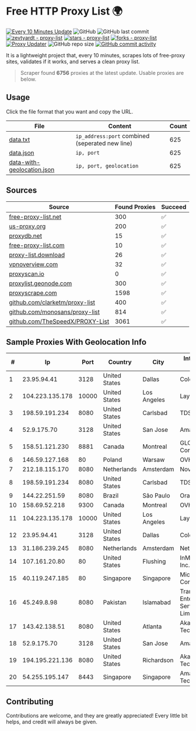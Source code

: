 
# Free HTTP Proxy List 🌍

[![Every 10 Minutes Update](https://github.com/mertguvencli/http-proxy-list/actions/workflows/main.yml/badge.svg?branch=main)](https://github.com/mertguvencli/http-proxy-list/actions/workflows/main.yml)
![GitHub](https://img.shields.io/github/license/mertguvencli/http-proxy-list)
![GitHub last commit](https://img.shields.io/github/last-commit/mertguvencli/http-proxy-list)
[![zevtyardt - proxy-list](https://img.shields.io/static/v1?label=zevtyardt&message=proxy-list&color=blue&logo=github)](https://github.com/zevtyardt/proxy-list "Go to GitHub repo")
[![stars - proxy-list](https://img.shields.io/github/stars/zevtyardt/proxy-list?style=social)](https://github.com/zevtyardt/proxy-list)
[![forks - proxy-list](https://img.shields.io/github/forks/zevtyardt/proxy-list?style=social)](https://github.com/zevtyardt/proxy-list)
[![Proxy Updater](https://github.com/zevtyardt/proxy-list/workflows/Proxy%20Updater/badge.svg)](https://github.com/zevtyardt/proxy-list/actions?query=workflow:"Proxy+Updater")
![GitHub repo size](https://img.shields.io/github/repo-size/zevtyardt/proxy-list)
[![GitHub commit activity](https://img.shields.io/github/commit-activity/m/zevtyardt/proxy-list?logo=commits)](https://github.com/zevtyardt/proxy-list/commits/main)

It is a lightweight project that, every 10 minutes, scrapes lots of free-proxy sites, validates if it works, and serves a clean proxy list.

> Scraper found **6756** proxies at the latest update. Usable proxies are below.

## Usage

Click the file format that you want and copy the URL.

|File|Content|Count|
|----|-------|-----|
|[data.txt](https://raw.githubusercontent.com/mertguvencli/http-proxy-list/main/proxy-list/data.txt)|`ip_address:port` combined (seperated new line)|625|
|[data.json](https://raw.githubusercontent.com/mertguvencli/http-proxy-list/main/proxy-list/data.json)|`ip, port`|625|
|[data-with-geolocation.json](https://raw.githubusercontent.com/mertguvencli/http-proxy-list/main/proxy-list/data-with-geolocation.json)|`ip, port, geolocation`|625|

## Sources

|Source|Found Proxies|Succeed|
|------|-------------|-------|
|[free-proxy-list.net](https://free-proxy-list.net)|300|✅|
|[us-proxy.org](https://www.us-proxy.org)|200|✅|
|[proxydb.net](http://proxydb.net)|15|✅|
|[free-proxy-list.com](https://free-proxy-list.com/?page=&port=&type%5B%5D=http&type%5B%5D=https&up_time=0&search=Search)|10|✅|
|[proxy-list.download](https://www.proxy-list.download/HTTP)|26|✅|
|[vpnoverview.com](https://vpnoverview.com/privacy/anonymous-browsing/free-proxy-servers)|32|✅|
|[proxyscan.io](https://www.proxyscan.io)|0|✅|
|[proxylist.geonode.com](https://proxylist.geonode.com/api/proxy-list?limit=300&page=1&sort_by=lastChecked&sort_type=desc&protocols=http,https)|300|✅|
|[proxyscrape.com](https://api.proxyscrape.com/v2/?request=displayproxies&protocol=http&timeout=10000&country=all&ssl=all&anonymity=all)|1598|✅|
|[github.com/clarketm/proxy-list](https://raw.githubusercontent.com/clarketm/proxy-list/master/proxy-list-raw.txt)|400|✅|
|[github.com/monosans/proxy-list](https://raw.githubusercontent.com/monosans/proxy-list/main/proxies/http.txt)|814|✅|
|[github.com/TheSpeedX/PROXY-List](https://raw.githubusercontent.com/TheSpeedX/PROXY-List/master/http.txt)|3061|✅|


## Sample Proxies With Geolocation Info

|#|Ip|Port|Country|City|Internet Service Provider|
|-|--|----|-------|----|-------------------------|
|1|23.95.94.41|3128|United States|Dallas|ColoCrossing|
|2|104.223.135.178|10000|United States|Los Angeles|LayerHost|
|3|198.59.191.234|8080|United States|Carlsbad|TDS TELECOM|
|4|52.9.175.70|3128|United States|San Jose|Amazon.com, Inc.|
|5|158.51.121.230|8881|Canada|Montreal|GLOBALTELEHOST Corp.|
|6|146.59.127.168|80|Poland|Warsaw|OVH SAS|
|7|212.18.115.170|8080|Netherlands|Amsterdam|NovoServe B.V.|
|8|198.59.191.234|8080|United States|Carlsbad|TDS TELECOM|
|9|144.22.251.59|8080|Brazil|São Paulo|Oracle Corporation|
|10|158.69.52.218|9300|Canada|Montreal|OVH SAS|
|11|104.223.135.178|10000|United States|Los Angeles|LayerHost|
|12|23.95.94.41|3128|United States|Dallas|ColoCrossing|
|13|31.186.239.245|8080|Netherlands|Amsterdam|NetSkope Inc|
|14|107.161.20.80|80|United States|Flushing|InMotion Hosting, Inc.|
|15|40.119.247.185|80|Singapore|Singapore|Microsoft Corporation|
|16|45.249.8.98|8080|Pakistan|Islamabad|Trans World Enterprise Services (Private) Limited|
|17|143.42.138.51|8080|United States|Atlanta|Akamai Technologies, Inc.|
|18|52.9.175.70|3128|United States|San Jose|Amazon.com, Inc.|
|19|194.195.221.136|8080|United States|Richardson|Akamai Technologies, Inc.|
|20|54.255.195.147|8443|Singapore|Singapore|Amazon Technologies Inc.|



## Contributing

Contributions are welcome, and they are greatly appreciated! Every
little bit helps, and credit will always be given.

